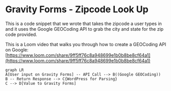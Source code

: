 # Gravity Forms - Zipcode Look Up

This is a code snippet that we wrote that takes the zipcode a user types in and it uses the Google GEOCoding API to grab the city and state for the zip code provided.

This is a Loom video that walks you through how to create a GEOCoding API on Google: [https://www.loom.com/share/9ff5ff76c8a948699e1b0b8be8cf64a1](https://www.loom.com/share/9ff5ff76c8a948699e1b0b8be8cf64a1)

```mermaid
graph LR
A[User input on Gravity Forms] -- API Call --> B((Google GEOCoding)) 
B -- Return Response --> C{WordPress for Parsing}
C --> D[Value to Gravity Forms]
```
